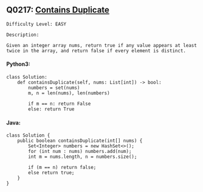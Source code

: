 ## Q0217: [Contains Duplicate](https://leetcode.com/problems/contains-duplicate/)

```
Difficulty Level: EASY
```

```
Description:

Given an integer array nums, return true if any value appears at least twice in the array, and return false if every element is distinct.
```

#### Python3:

```
class Solution:
    def containsDuplicate(self, nums: List[int]) -> bool:
        numbers = set(nums)
        m, n = len(nums), len(numbers)

        if m == n: return False
        else: return True
```

#### Java:

```
class Solution {
    public boolean containsDuplicate(int[] nums) {
        Set<Integer> numbers = new HashSet<>();
        for (int num : nums) numbers.add(num);
        int m = nums.length, n = numbers.size();

        if (m == n) return false;
        else return true;
    }
}
```